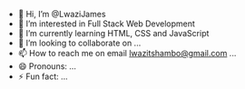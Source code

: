 - 👋 Hi, I’m @LwaziJames
- 👀 I’m interested in Full Stack Web Development
- 🌱 I’m currently learning HTML, CSS and JavaScript
- 💞️ I’m looking to collaborate on ...
- 📫 How to reach me on email lwazitshambo@gmail.com ...
- 😄 Pronouns: ...
- ⚡ Fun fact: ...

<!---
LwaziJames/LwaziJames is a ✨ special ✨ repository because its `README.md` (this file) appears on your GitHub profile.
You can click the Preview link to take a look at your changes.
--->
